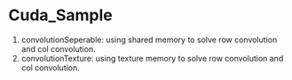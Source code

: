 # Cuda_Sample 
1. convolutionSeperable: using shared memory to solve row convolution and col convolution.
2. convolutionTexture: using texture memory to solve row convolution and col convolution.
